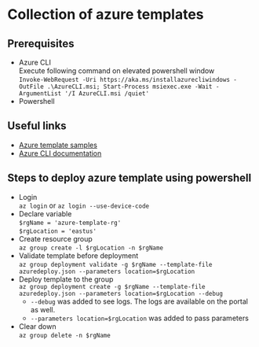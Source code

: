 # Collection of azure templates

## Prerequisites

- Azure CLI  
Execute following command on elevated powershell window  
`Invoke-WebRequest -Uri https://aka.ms/installazurecliwindows -OutFile .\AzureCLI.msi; Start-Process msiexec.exe -Wait -ArgumentList '/I AzureCLI.msi /quiet'`
- Powershell  

## Useful links

- [Azure template samples](https://docs.microsoft.com/en-us/azure/azure-resource-manager/templates/template-tutorial-create-first-template?tabs=azure-powershell)
- [Azure CLI documentation](https://docs.microsoft.com/en-us/cli/azure/?view=azure-cli-latest)

## Steps to deploy azure template using powershell

- Login  
`az login` or `az login --use-device-code`
- Declare variable  
`$rgName = 'azure-template-rg'`  
`$rgLocation = 'eastus'`
- Create resource group  
`az group create -l $rgLocation -n $rgName`
- Validate template before deployment  
`az group deployment validate -g $rgName --template-file azuredeploy.json --parameters location=$rgLocation`
- Deploy template to the group  
`az group deployment create -g $rgName --template-file azuredeploy.json --parameters location=$rgLocation --debug`
  - `--debug` was added to see logs. The logs are available on the portal as well.
  - `--parameters location=$rgLocation` was added to pass parameters  
- Clear down  
`az group delete -n $rgName`
